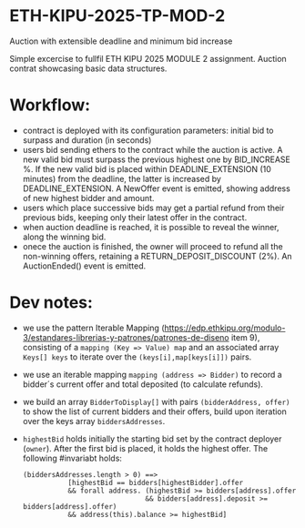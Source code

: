 # ETH-KIPU-2025-TP-MOD-2
Auction with extensible deadline and minimum bid increase

Simple excercise to fullfil ETH KIPU 2025 MODULE 2 assignment. 
Auction contrat showcasing basic data structures.

# Workflow:
- contract is deployed with its configuration parameters: initial bid to surpass and duration (in seconds)
- users bid sending ethers to the contract while the auction is active. A new valid bid must surpass the previous highest one by BID_INCREASE %. If the new valid bid is placed within DEADLINE_EXTENSION (10 minutes) from the deadline, the latter is increased by DEADLINE_EXTENSION. A NewOffer event is emitted, showing address of new highest bidder and amount.
- users which place successive bids may get a partial refund from their previous bids, keeping only their latest offer in the contract.
- when auction deadline is reached, it is possible to reveal the winner, along the winning bid.
- onece the auction is finished, the owner will proceed to refund all the non-winning offers, retaining a RETURN_DEPOSIT_DISCOUNT (2%). An AuctionEnded() event is emitted.

# Dev notes:
- we use the pattern Iterable Mapping (https://edp.ethkipu.org/modulo-3/estandares-librerias-y-patrones/patrones-de-diseno  item 9), consisting of a `mapping (Key => Value) map` and an associated array `Keys[] keys` to iterate over the `(keys[i],map[keys[i]])` pairs.
- we use an iterable mapping `mapping (address => Bidder)` to record a bidder´s current offer and total deposited (to calculate refunds).
- we build an array `BidderToDisplay[]` with pairs `(bidderAddress, offer)` to show the list of current bidders and their offers, build upon iteration over the keys array `biddersAddresses`.
  
- `highestBid` holds initially the starting bid set by the contract deployer (`owner`). After the first bid is placed, it holds the highest offer. The following #invariabt holds:
  ```
  (biddersAddresses.length > 0) ==>
             [highestBid == bidders[highestBidder].offer
             && forall address. (highestBid >= bidders[address].offer
                                && bidders[address].deposit >= bidders[address].offer)
             && address(this).balance >= highestBid]
     
  
